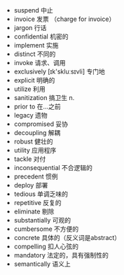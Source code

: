 - suspend 中止
- invoice 发票 （charge for invoice）
- jargon 行话
- confidential 机密的
- implement 实施
- distinct 不同的
- invoke 请求、调用
- exclusively  [ɪk'skluːsɪvli] 专门地
- explicit 明确的
- utilize 利用
- sanitization 搞卫生 n.
- prior to 在...之前
- legacy 遗物
- compromised 妥协
- decoupling 解耦  
- robust 健壮的	
- utility 应用程序
- tackle 对付
- inconsequential 不合逻辑的
- precedent 惯例
- deploy 部署
- tedious 单调乏味的
- repetitive 反复的
- eliminate 剔除
- substantially 可观的
- cumbersome 不方便的
- concrete 具体的（反义词是abstract）
- compelling 扣人心弦的
- mandatory 法定的，具有强制性的
- semantically 语义上

